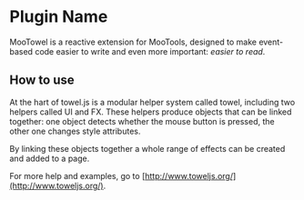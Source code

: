 Plugin Name
===========

MooTowel is a reactive extension for MooTools, designed to make event-based code easier to write and even more important: *easier to read*.

How to use
----------

At the hart of towel.js is a modular helper system called towel, including two helpers called UI and FX. These helpers produce objects that can be linked together: one object detects whether the mouse button is pressed, the other one changes style attributes.

By linking these objects together a whole range of effects can be created and added to a page.

For more help and examples, go to [http://www.toweljs.org/](http://www.toweljs.org/).

